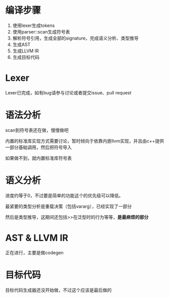 # 编译步骤

1. 使用lexer生成tokens
2. 使用parser::scan生成符号表
3. 解析符号引用，生成全部的signature，完成语义分析、类型推导
4. 生成AST
5. 生成LLVM IR
6. 生成目标代码

# Lexer

Lexer已完成，如有bug请参与讨论或者提交issue、pull request

# 语法分析

scan到符号表还在做，慢慢做吧

内置的标准库实现方式需要讨论，暂时倾向于依靠内嵌llvm实现，并且由c++提供一部分基础调用，然后把符号导入

如果做不到，就内置标准库符号表

# 语义分析

进度约等于0，不过要是简单的功能这个的优先级可以降低。

最紧要的类型分析是重载决策（包括vararg），已经实现了一部分

然后是类型推导，这期间还包括>>在泛型时的行为等等，**是最麻烦的部分**

# AST & LLVM IR

正在进行，主要是做codegen

# 目标代码

目标代码生成器还没开始做，不过这个应该是最后做的
